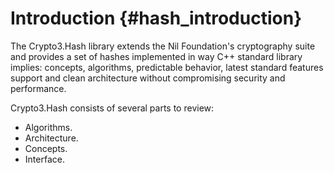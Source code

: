 # Introduction {#hash_introduction}

The Crypto3.Hash library extends the Nil Foundation's cryptography suite and provides a set of hashes 
 implemented in way C++ standard library implies: concepts, algorithms, predictable behavior, latest standard features support and clean architecture without compromising security and performance.
 
 Crypto3.Hash consists of several parts to review:
  * Algorithms.
  * Architecture.
  * Concepts.
  * Interface.